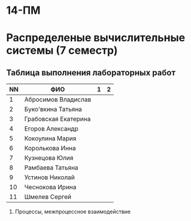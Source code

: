 # 14-ПМ
# Распределеные вычислительные системы (7 семестр)
## Таблица выполнения лабораторных работ

| NN  | ФИО                  | 1   | 2   |
| --- | -------------------- | --- | --- |
| 1   | Абросимов Владислав  |     |     |
| 2   | Буко'вкина Татьяна   |     |     |
| 3   | Грабовская Екатерина |     |     |
| 4   | Егоров Александр     |     |     |
| 5   | Кокоулина Мария      |     |     |
| 6   | Королькова Инна      |     |     |
| 7   | Кузнецова Юлия       |     |     |
| 8   | Рамбаева Татьяна     |     |     |
| 9   | Устинов Николай      |     |     |
| 10  | Чеснокова Ирина      |     |     |
| 11  | Шмелев Сергей        |     |     |

1) Процессы, межпроцессное взаимодействие
